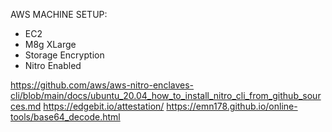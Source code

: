 
AWS MACHINE SETUP:
- EC2
- M8g XLarge
- Storage Encryption
- Nitro Enabled

https://github.com/aws/aws-nitro-enclaves-cli/blob/main/docs/ubuntu_20.04_how_to_install_nitro_cli_from_github_sources.md
https://edgebit.io/attestation/ 
https://emn178.github.io/online-tools/base64_decode.html